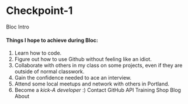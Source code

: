 # Checkpoint-1
Bloc Intro

#### Things I hope to achieve during Bloc:
1. Learn how to code. 
2. Figure out how to use Github without feeling like an idiot.
3. Collaborate with others in my class on some projects, even if they are outside of normal classwork.
4. Gain the confidence needed to ace an interview.
5. Attend some local meetups and network with others in Portland. 
6. Become a _kick-A developer_ :)
Contact GitHub API Training Shop Blog About
